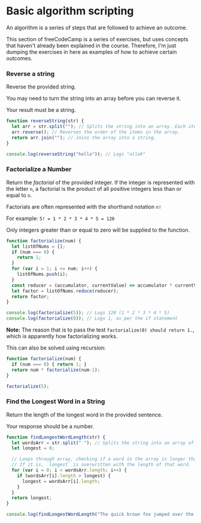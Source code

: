 # Basic algorithm scripting
An algorithm is a series of steps that are followed to achieve an outcome.

This section of freeCodeCamp is a series of exercises, but uses concepts that haven't already been explained in the course. Therefore, I'm just dumping the exercises in here as examples of how to achieve certain outcomes.

### Reverse a string
Reverse the provided string.

You may need to turn the string into an array before you can reverse it.

Your result must be a string.
```js
function reverseString(str) {
  let arr = str.split(""); // Splits the string into an array. Each item in the array is one letter.
  arr.reverse(); // Reverses the order of the items in the array.
  return arr.join(""); // Joins the array into a string.
}

console.log(reverseString("hello")); // Logs "olleh"
```

### Factorialize a Number
Return the *factorial* of the provided integer. If the integer is represented with the letter `n`, a factorial is the product of all positive integers less than or equal to `n`.

Factorials are often represented with the shorthand notation `n!`

For example: `5! = 1 * 2 * 3 * 4 * 5 = 120`

Only integers greater than or equal to zero will be supplied to the function.

```js
function factorialize(num) {
  let listOfNums = [];
  if (num === 0) {
    return 1;
  }
  for (var i = 1; i <= num; i++) {
    listOfNums.push(i);
  }
  const reducer = (accumulator, currentValue) => accumulator * currentValue;
  let factor = listOfNums.reduce(reducer);
  return factor;
}

console.log(factorialize(5)); // Logs 120 (1 * 2 * 3 * 4 * 5)
console.log(factorialize(0)); // Logs 1, as per the if statement
```
**Note:** The reason that is to pass the test `factorialize(0) should return 1.`, which is apparently how factorializing works.

This can also be solved using recursion:
```js
function factorialize(num) {
  if (num === 0) { return 1; }
  return num * factorialize(num-1);
}

factorialize(5);
```

### Find the Longest Word in a String
Return the length of the longest word in the provided sentence.

Your response should be a number.
```js
function findLongestWordLength(str) {
  let wordsArr = str.split(" "); // Splits the string into an array of individual words.
  let longest = 0;

  // Loops through array, checking if a word in the array is longer than the value of `longest`
  // If it is, `longest` is overwritten with the length of that word.
  for (var i = 0; i < wordsArr.length; i++) {
    if (wordsArr[i].length > longest) {
      longest = wordsArr[i].length;
    }
  }
  return longest;
}

console.log(findLongestWordLength("The quick brown fox jumped over the lazy dog")); // 6 (number of characters in the longest word, "jumped")
```
